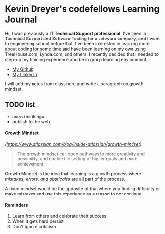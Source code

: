 # Kevin Dreyer's codefellows Learning Journal

Hi, I was previously a **IT Technical Support professional**, I've been in Technical Support and Software Testing for a software company, and I went to engineering school before that.  I've been interested in learning more about coding for some time and have been learning on my own using TreeHouse.com, Lynda.com, and others.  I recently decided that I needed to step-up my training experience and be in group learning environment.

- [My Github](https://github.com/astrokd)
- [My LinkedIn](https://www.linkedin.com/in/kevinjdreyer/)

I will add my notes from class here and write a paragraph on growth mindset.

## TODO list

- learn the things 
- publish to the web 

#### Growth Mindset

*(https://www.atlassian.com/blog/inside-atlassian/growth-mindset)*

> The growth mindset can open pathways to more creativity and possibility, and enable the setting of higher goals and more achievement.

Growth Mindset is the idea that learning is a growth process where *mistakes, errors, and obsticales* are all part of the process.

A fixed mindset would be the opposite of that where you finding difficulty or make mistakes and use this experience as a reason to not continue.


#### Reminders

1. Learn from others and celabrate their success
2. When it gets hard persist
3. Don't ignore criticism
